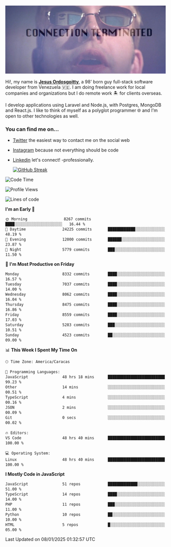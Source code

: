 ![hackers movie reference](./disconnected.jpg)

Hi!, my name is [**Jesus Ordosgoitty**](https://jodaz.dev), a 98' born guy full-stack software developer from Venezuela 🇻🇪. I am doing freelance work for local companies and organizations but I do remote work 🏝️ for clients overseas. 

I develop applications using Laravel and Node.js, with Postgres, MongoDB and React.js. I like to think of myself as a polyglot programmer 🌐 and I'm open to other technologies as well.

### You can find me on...

- [Twitter](https://twitter.com/jodaz_) the easiest way to contact me on the social web
- [Instagram](https://instagram.com/jodaz_) because not everything should be code
- [Linkedin](https://linkedin.com/in/jodaz) let's connect! -professionally.


    [![GitHub Streak](https://streak-stats.demolab.com?user=jodaz&theme=tokyonight)](https://git.io/streak-stats)

<!--START_SECTION:waka-->
![Code Time](http://img.shields.io/badge/Code%20Time-7%2C711%20hrs%2025%20mins-blue)

![Profile Views](http://img.shields.io/badge/Profile%20Views-0-blue)

![Lines of code](https://img.shields.io/badge/From%20Hello%20World%20I%27ve%20Written-83.1%20million%20lines%20of%20code-blue)

**I'm an Early 🐤** 

```text
🌞 Morning                8267 commits        ████░░░░░░░░░░░░░░░░░░░░░   16.44 % 
🌆 Daytime                24225 commits       ████████████░░░░░░░░░░░░░   48.19 % 
🌃 Evening                12000 commits       ██████░░░░░░░░░░░░░░░░░░░   23.87 % 
🌙 Night                  5779 commits        ███░░░░░░░░░░░░░░░░░░░░░░   11.50 % 
```
📅 **I'm Most Productive on Friday** 

```text
Monday                   8332 commits        ████░░░░░░░░░░░░░░░░░░░░░   16.57 % 
Tuesday                  7037 commits        ████░░░░░░░░░░░░░░░░░░░░░   14.00 % 
Wednesday                8062 commits        ████░░░░░░░░░░░░░░░░░░░░░   16.04 % 
Thursday                 8475 commits        ████░░░░░░░░░░░░░░░░░░░░░   16.86 % 
Friday                   8559 commits        ████░░░░░░░░░░░░░░░░░░░░░   17.03 % 
Saturday                 5283 commits        ███░░░░░░░░░░░░░░░░░░░░░░   10.51 % 
Sunday                   4523 commits        ██░░░░░░░░░░░░░░░░░░░░░░░   09.00 % 
```


📊 **This Week I Spent My Time On** 

```text
🕑︎ Time Zone: America/Caracas

💬 Programming Languages: 
JavaScript               48 hrs 18 mins      █████████████████████████   99.23 % 
Other                    14 mins             ░░░░░░░░░░░░░░░░░░░░░░░░░   00.51 % 
TypeScript               4 mins              ░░░░░░░░░░░░░░░░░░░░░░░░░   00.16 % 
JSON                     2 mins              ░░░░░░░░░░░░░░░░░░░░░░░░░   00.09 % 
Git                      0 secs              ░░░░░░░░░░░░░░░░░░░░░░░░░   00.02 % 

🔥 Editors: 
VS Code                  48 hrs 40 mins      █████████████████████████   100.00 % 

💻 Operating System: 
Linux                    48 hrs 40 mins      █████████████████████████   100.00 % 
```

**I Mostly Code in JavaScript** 

```text
JavaScript               51 repos            █████████████░░░░░░░░░░░░   51.00 % 
TypeScript               14 repos            ████░░░░░░░░░░░░░░░░░░░░░   14.00 % 
PHP                      11 repos            ███░░░░░░░░░░░░░░░░░░░░░░   11.00 % 
Python                   10 repos            ██░░░░░░░░░░░░░░░░░░░░░░░   10.00 % 
HTML                     5 repos             █░░░░░░░░░░░░░░░░░░░░░░░░   05.00 % 
```




 Last Updated on 08/01/2025 01:32:57 UTC
<!--END_SECTION:waka-->

